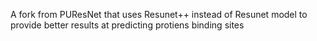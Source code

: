 A fork from PUResNet that uses Resunet++ instead of Resunet model to provide better results at predicting protiens binding sites
